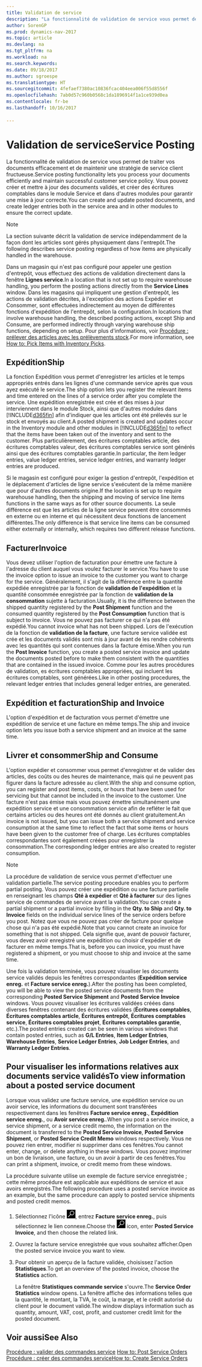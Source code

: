 ```yaml
---
title: Validation de service
description: "La fonctionnalité de validation de service vous permet de traiter vos documents efficacement et de maintenir une stratégie de service client fructueuse. Vous pouvez créer et mettre à jour des documents validés, et créer des écritures comptables dans le module Service et dans d'autres modules pour garantir une mise à jour correcte."
author: SorenGP
ms.prod: dynamics-nav-2017
ms.topic: article
ms.devlang: na
ms.tgt_pltfrm: na
ms.workload: na
ms.search.keywords: 
ms.date: 09/18/2017
ms.author: sgroespe
ms.translationtype: HT
ms.sourcegitcommit: 4fefaef7380ac10836fcac404eea006f55d8556f
ms.openlocfilehash: 7ab0d57c960b0568c1da1896914f1a1ce939d0ea
ms.contentlocale: fr-be
ms.lasthandoff: 10/16/2017

---
```

# <a name="service-posting"></a><span data-ttu-id="658f4-104">Validation de service</span><span class="sxs-lookup"><span data-stu-id="658f4-104">Service Posting</span></span>
<span data-ttu-id="658f4-105">La fonctionnalité de validation de service vous permet de traiter vos documents efficacement et de maintenir une stratégie de service client fructueuse.</span><span class="sxs-lookup"><span data-stu-id="658f4-105">Service posting functionality lets you process your documents efficiently and maintain successful customer service policy.</span></span> <span data-ttu-id="658f4-106">Vous pouvez créer et mettre à jour des documents validés, et créer des écritures comptables dans le module Service et dans d'autres modules pour garantir une mise à jour correcte.</span><span class="sxs-lookup"><span data-stu-id="658f4-106">You can create and update posted documents, and create ledger entries both in the service area and in other modules to ensure the correct update.</span></span>  

> [!NOTE]  
>  <span data-ttu-id="658f4-107">La section suivante décrit la validation de service indépendamment de la façon dont les articles sont gérés physiquement dans l'entrepôt.</span><span class="sxs-lookup"><span data-stu-id="658f4-107">The following describes service posting regardless of how items are physically handled in the warehouse.</span></span>  
>   
>  <span data-ttu-id="658f4-108">Dans un magasin qui n'est pas configuré pour appeler une gestion d'entrepôt, vous effectuez des actions de validation directement dans la fenêtre **Lignes service**.</span><span class="sxs-lookup"><span data-stu-id="658f4-108">In a location that is not set up to require warehouse handling, you perform the posting actions directly from the **Service Lines** window.</span></span> <span data-ttu-id="658f4-109">Dans les magasins qui impliquent une gestion d'entrepôt, les actions de validation décrites, à l'exception des actions Expédier et Consommer, sont effectuées indirectement au moyen de différentes fonctions d'expédition de l'entrepôt, selon la configuration.</span><span class="sxs-lookup"><span data-stu-id="658f4-109">In locations that involve warehouse handling, the described posting actions, except Ship and Consume, are performed indirectly through varying warehouse ship functions, depending on setup.</span></span> <span data-ttu-id="658f4-110">Pour plus d'informations, voir [Procédure : prélever des articles avec les prélèvements stock](warehouse-how-to-pick-items-with-inventory-picks.md).</span><span class="sxs-lookup"><span data-stu-id="658f4-110">For more information, see [How to: Pick Items with Inventory Picks](warehouse-how-to-pick-items-with-inventory-picks.md).</span></span>  

## <a name="ship"></a><span data-ttu-id="658f4-111">Expédition</span><span class="sxs-lookup"><span data-stu-id="658f4-111">Ship</span></span>  
<span data-ttu-id="658f4-112">La fonction Expédition vous permet d'enregistrer les articles et le temps appropriés entrés dans les lignes d'une commande service après que vous ayez exécuté le service.</span><span class="sxs-lookup"><span data-stu-id="658f4-112">The ship option lets you register the relevant items and time entered on the lines of a service order after you complete the service.</span></span> <span data-ttu-id="658f4-113">Une expédition enregistrée est crée et des mises à jour interviennent dans le module Stock, ainsi que d'autres modules dans [!INCLUDE[d365fin](includes/d365fin_md.md)] afin d'indiquer que les articles ont été prélevés sur le stock et envoyés au client.</span><span class="sxs-lookup"><span data-stu-id="658f4-113">A posted shipment is created and updates occur in the Inventory module and other modules in [!INCLUDE[d365fin](includes/d365fin_md.md)] to reflect that the items have been taken out of the inventory and sent to the customer.</span></span> <span data-ttu-id="658f4-114">Plus particulièrement, des écritures comptables article, des écritures comptables valeur, des écritures comptables service sont générés ainsi que des écritures comptables garantie.</span><span class="sxs-lookup"><span data-stu-id="658f4-114">In particular, the item ledger entries, value ledger entries, service ledger entries, and warranty ledger entries are produced.</span></span>  

<span data-ttu-id="658f4-115">Si le magasin est configuré pour exiger la gestion d'entrepôt, l'expédition et le déplacement d'articles de ligne service s'exécutent de la même manière que pour d'autres documents origine.</span><span class="sxs-lookup"><span data-stu-id="658f4-115">If the location is set up to require warehouse handling, then the shipping and moving of service line items functions in the same ways as for other source documents.</span></span> <span data-ttu-id="658f4-116">La seule différence est que les articles de la ligne service peuvent être consommés en externe ou en interne et qui nécessitent deux fonctions de lancement différentes.</span><span class="sxs-lookup"><span data-stu-id="658f4-116">The only difference is that service line items can be consumed either externally or internally, which requires two different release functions.</span></span>

## <a name="invoice"></a><span data-ttu-id="658f4-117">Facturer</span><span class="sxs-lookup"><span data-stu-id="658f4-117">Invoice</span></span>  
<span data-ttu-id="658f4-118">Vous devez utiliser l'option de facturation pour émettre une facture à l'adresse du client auquel vous voulez facturer le service.</span><span class="sxs-lookup"><span data-stu-id="658f4-118">You have to use the invoice option to issue an invoice to the customer you want to charge for the service.</span></span> <span data-ttu-id="658f4-119">Généralement, il s'agit de la différence entre la quantité expédiée enregistrée par la fonction de **validation de l'expédition** et la quantité consommée enregistrée par la fonction de **validation de la consommation** sujette à facturation.</span><span class="sxs-lookup"><span data-stu-id="658f4-119">Usually, it is the difference between the shipped quantity registered by the **Post Shipment** function and the consumed quantity registered by the **Post Consumption** function that is subject to invoice.</span></span> <span data-ttu-id="658f4-120">Vous ne pouvez pas facturer ce qui n'a pas été expédié.</span><span class="sxs-lookup"><span data-stu-id="658f4-120">You cannot invoice what has not been shipped.</span></span> <span data-ttu-id="658f4-121">Lors de l'exécution de la fonction de **validation de la facture**, une facture service validée est crée et les documents validés sont mis à jour avant de les rendre cohérents avec les quantités qui sont contenues dans la facture émise.</span><span class="sxs-lookup"><span data-stu-id="658f4-121">When you run the **Post Invoice** function, you create a posted service invoice and update the documents posted before to make them consistent with the quantities that are contained in the issued invoice.</span></span> <span data-ttu-id="658f4-122">Comme pour les autres procédures de validation, es écritures comptables appropriées, qui incluent les écritures comptables, sont générées.</span><span class="sxs-lookup"><span data-stu-id="658f4-122">Like in other posting procedures, the relevant ledger entries that includes general ledger entries, are generated.</span></span>  

## <a name="ship-and-invoice"></a><span data-ttu-id="658f4-123">Expédition et facturation</span><span class="sxs-lookup"><span data-stu-id="658f4-123">Ship and Invoice</span></span>  
<span data-ttu-id="658f4-124">L'option d'expédition et de facturation vous permet d'émettre une expédition de service et une facture en même temps.</span><span class="sxs-lookup"><span data-stu-id="658f4-124">The ship and invoice option lets you issue both a service shipment and an invoice at the same time.</span></span>  

## <a name="ship-and-consume"></a><span data-ttu-id="658f4-125">Livrer et consommer</span><span class="sxs-lookup"><span data-stu-id="658f4-125">Ship and Consume</span></span>  
<span data-ttu-id="658f4-126">L'option expédier et consommer vous permet d'enregistrer et de valider des articles, des coûts ou des heures de maintenance, mais qui ne peuvent pas figurer dans la facture adressée au client.</span><span class="sxs-lookup"><span data-stu-id="658f4-126">With the ship and consume option, you can register and post items, costs, or hours that have been used for servicing but that cannot be included in the invoice to the customer.</span></span> <span data-ttu-id="658f4-127">Une facture n'est pas émise mais vous pouvez émettre simultanément une expédition service et une consommation service afin de refléter le fait que certains articles ou des heures ont été donnés au client gratuitement.</span><span class="sxs-lookup"><span data-stu-id="658f4-127">An invoice is not issued, but you can issue both a service shipment and service consumption at the same time to reflect the fact that some items or hours have been given to the customer free of charge.</span></span> <span data-ttu-id="658f4-128">Les écritures comptables correspondantes sont également créées pour enregistrer la consommation.</span><span class="sxs-lookup"><span data-stu-id="658f4-128">The corresponding ledger entries are also created to register consumption.</span></span>  

> [!NOTE]  
>  <span data-ttu-id="658f4-129">La procédure de validation de service vous permet d'effectuer une validation partielle.</span><span class="sxs-lookup"><span data-stu-id="658f4-129">The service posting procedure enables you to perform partial posting.</span></span> <span data-ttu-id="658f4-130">Vous pouvez créer une expédition ou une facture partielle en renseignant les champs **Qté à expédier** et **Qté à facturer** sur des lignes service de commandes de service avant la validation.</span><span class="sxs-lookup"><span data-stu-id="658f4-130">You can create a partial shipment or a partial invoice by filling in the **Qty. to Ship** and **Qty. to Invoice** fields on the individual service lines of the service orders before you post.</span></span> <span data-ttu-id="658f4-131">Notez que vous ne pouvez pas créer de facture pour quelque chose qui n'a pas été expédié.</span><span class="sxs-lookup"><span data-stu-id="658f4-131">Note that you cannot create an invoice for something that is not shipped.</span></span> <span data-ttu-id="658f4-132">Cela signifie que, avant de pouvoir facturer, vous devez avoir enregistré une expédition ou choisir d'expédier et de facturer en même temps.</span><span class="sxs-lookup"><span data-stu-id="658f4-132">That is, before you can invoice, you must have registered a shipment, or you must choose to ship and invoice at the same time.</span></span>  

<span data-ttu-id="658f4-133">Une fois la validation terminée, vous pouvez visualiser les documents service validés depuis les fenêtres correspondantes (**Expédition service enreg.** et **Facture service enreg.**).</span><span class="sxs-lookup"><span data-stu-id="658f4-133">After the posting has been completed, you will be able to view the posted service documents from the corresponding **Posted Service Shipment** and **Posted Service Invoice** windows.</span></span> <span data-ttu-id="658f4-134">Vous pouvez visualiser les écritures validées créées dans diverses fenêtres contenant des écritures validées (**Écritures comptables**, **Écritures comptables article**, **Écritures entrepôt**, **Écritures comptables service**, **Écritures comptables projet**, **Écritures comptables garantie**, etc.).</span><span class="sxs-lookup"><span data-stu-id="658f4-134">The posted entries created can be seen in various windows that contain posted entries, such as **G/L Entries**, **Item Ledger Entries**, **Warehouse Entries**, **Service Ledger Entries**, **Job Ledger Entries**, and **Warranty Ledger Entries**.</span></span>  

## <a name="to-view-information-about-a-posted-service-document"></a><span data-ttu-id="658f4-135">Pour visualiser les informations relatives aux documents service validés</span><span class="sxs-lookup"><span data-stu-id="658f4-135">To view information about a posted service document</span></span>  
<span data-ttu-id="658f4-136">Lorsque vous validez une facture service, une expédition service ou un avoir service, les informations du document sont transférées respectivement dans les fenêtres **Facture service enreg.**, **Expédition service enreg.**, ou **Avoir service enreg.**.</span><span class="sxs-lookup"><span data-stu-id="658f4-136">When you post a service invoice, a service shipment, or a service credit memo, the information on the document is transferred to the **Posted Service Invoice**, **Posted Service Shipment**, or **Posted Service Credit Memo** windows respectively.</span></span> <span data-ttu-id="658f4-137">Vous ne pouvez rien entrer, modifier ni supprimer dans ces fenêtres.</span><span class="sxs-lookup"><span data-stu-id="658f4-137">You cannot enter, change, or delete anything in these windows.</span></span> <span data-ttu-id="658f4-138">Vous pouvez imprimer un bon de livraison, une facture, ou un avoir à partir de ces fenêtres.</span><span class="sxs-lookup"><span data-stu-id="658f4-138">You can print a shipment, invoice, or credit memo from these windows.</span></span>  

<span data-ttu-id="658f4-139">La procédure suivante utilise un exemple de facture service enregistrée ; cette même procédure est applicable aux expéditions de service et aux avoirs enregistrés.</span><span class="sxs-lookup"><span data-stu-id="658f4-139">The following procedure uses a posted service invoice as an example, but the same procedure can apply to posted service shipments and posted credit memos.</span></span>  

1. <span data-ttu-id="658f4-140">Sélectionnez l'icône ![Page ou état pour la recherche](media/ui-search/search_small.png "Page ou état pour la recherche"), entrez **Facture service enreg.**, puis sélectionnez le lien connexe.</span><span class="sxs-lookup"><span data-stu-id="658f4-140">Choose the ![Search for Page or Report](media/ui-search/search_small.png "Search for Page or Report icon") icon, enter **Posted Service Invoice**, and then choose the related link.</span></span>  
2. <span data-ttu-id="658f4-141">Ouvrez la facture service enregistrée que vous souhaitez afficher.</span><span class="sxs-lookup"><span data-stu-id="658f4-141">Open the posted service invoice you want to view.</span></span>  
3. <span data-ttu-id="658f4-142">Pour obtenir un aperçu de la facture validée, choisissez l'action **Statistiques**.</span><span class="sxs-lookup"><span data-stu-id="658f4-142">To get an overview of the posted invoice, choose the **Statistics** action.</span></span>  

    <span data-ttu-id="658f4-143">La fenêtre **Statistiques commande service** s'ouvre.</span><span class="sxs-lookup"><span data-stu-id="658f4-143">The **Service Order Statistics** window opens.</span></span> <span data-ttu-id="658f4-144">La fenêtre affiche des informations telles que la quantité, le montant, la TVA, le coût, la marge, et le crédit autorisé du client pour le document validé.</span><span class="sxs-lookup"><span data-stu-id="658f4-144">The window displays information such as quantity, amount, VAT, cost, profit, and customer credit limit for the posted document.</span></span>

## <a name="see-also"></a><span data-ttu-id="658f4-145">Voir aussi</span><span class="sxs-lookup"><span data-stu-id="658f4-145">See Also</span></span>  
<span data-ttu-id="658f4-146">[Procédure : valider des commandes service](service-how-to-post-service-orders.md) </span><span class="sxs-lookup"><span data-stu-id="658f4-146">[How to: Post Service Orders](service-how-to-post-service-orders.md) </span></span>  
[<span data-ttu-id="658f4-147">Procédure : créer des commandes service</span><span class="sxs-lookup"><span data-stu-id="658f4-147">How to: Create Service Orders</span></span>](service-how-to-create-service-orders.md)

